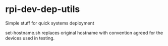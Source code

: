 # rpi-dev-dep-utils
Simple stuff for quick systems deployment 

set-hostname.sh replaces original hostname with convention agreed for the devices used in testing.
